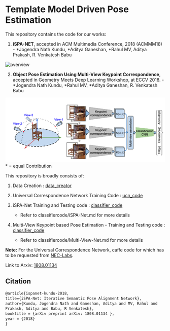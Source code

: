 # Template Model Driven Pose Estimation



This repository contains the code for our works:
 1) **iSPA-NET**, accepted in ACM Multimedia Conference, 2018 (ACMMM18) - *Jogendra Nath Kundu, *Aditya Ganeshan, *Rahul MV, Aditya Prakash, R. Venkatesh Babu


![overview](misc/acmmm.png)

 2)  **Object Pose Estimation Using Multi-View Keypoint Correspondence**, accepted in Geometry Meets Deep Learning Workshop, at ECCV 2018. - *Jogendra Nath Kundu, *Rahul MV, *Aditya Ganeshan, R. Venkatesh Babu

![overview](/classifier_code/architecture_images/multi_view_arch.png)
\* = equal Contribution

This repository is broadly consists of:

1) Data Creation : [data_creator](https://github.com/val-iisc/iSPA-Net/tree/master/data_creator)

2) Universal Correspondence Network Training Code : [ucn_code](https://github.com/val-iisc/iSPA-Net/tree/master/ucn_code)

3) iSPA-Net Training and Testing code : [classifier_code](https://github.com/val-iisc/iSPA-Net/tree/master/classifier_code)
	 - Refer to classifiercode/iSPA-Net.md for more details

4) Multi-View Keypoint based Pose Estimation - Training and Testing code : [classifier_code](https://github.com/val-iisc/iSPA-Net/tree/master/classifier_code)
	- Refer to classifiercode/Multi-View-Net.md for more details


**Note:** For the Universal Correspondence Network, caffe code for which has to be requested from [NEC-Labs](http://www.nec-labs.com/~mas/UCN/).

Link to Arxiv: [1808.01134](https://arxiv.org/abs/1808.01134)

## Citation
```
@article{ispanet-kundu-2018,
title={iSPA-Net: Iterative Semantic Pose Alignment Network},
author={Kundu, Jogendra Nath and Ganeshan, Aditya and MV, Rahul and Prakash, Aditya and Babu, R Venkatesh},
booktitle = {arXiv preprint arXiv: 1808.01134 },
year = {2018}
}
```


